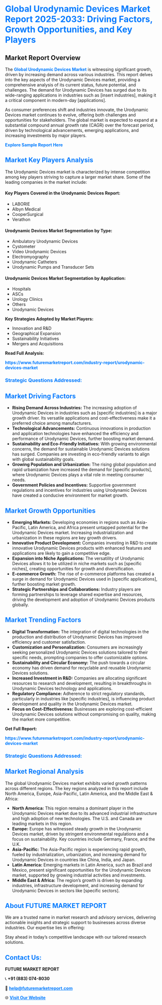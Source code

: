 <h1 style="color: #007BFF;">Global Urodynamic Devices Market Report 2025-2033: Driving Factors, Growth Opportunities, and Key Players</h1>

<section id="overview">
<h2>Market Report Overview</h2>
<p>The <a href="https://www.futuremarketreport.com/industry-report/urodynamic-devices-market" style="color: #007BFF; text-decoration: none;"><strong>Global Urodynamic Devices Market</strong></a> is witnessing significant growth, driven by increasing demand across various industries. This report delves into the key aspects of the Urodynamic Devices market, providing a comprehensive analysis of its current status, future potential, and challenges. The demand for Urodynamic Devices has surged due to its wide-ranging applications in industries such as [insert industries], making it a critical component in modern-day [applications].</p>
<p>As consumer preferences shift and industries innovate, the Urodynamic Devices market continues to evolve, offering both challenges and opportunities for stakeholders. The global market is expected to expand at a substantial compound annual growth rate (CAGR) over the forecast period, driven by technological advancements, emerging applications, and increasing investments by major players.</p>
</section>

<section id="overview">
<p><a href="https://www.futuremarketreport.com/request-sample/reportId=124914" style="color: #007BFF; text-decoration: none;"><strong>Explore Sample Report Here</strong></a></p>
</section>

<section id="key-players">
<h2 style="color: #007BFF;">Market Key Players Analysis</h2>
<p>The Urodynamic Devices market is characterized by intense competition among key players striving to capture a larger market share. Some of the leading companies in the market include:</p>
<h4>Key Players Covered in the Urodynamic Devices Report:</h4>
<ul><li>LABORIE</li><li>Albyn Medical</li><li>CooperSurgical</li><li>Verathon</li></ul>
<h4>Urodynamic Devices Market Segmentation by Type:</h4>
<ul><li>Ambulatory Urodynamic Devices</li><li>Cystometer</li><li>Video Urodynamic Devices</li><li>Electromyography</li><li>Urodynamic Catheters</li><li>Urodynamic Pumps and Transducer Sets</li></ul>

<h4>Urodynamic Devices Market Segmentation by Application:</h4>
<ul><li>Hospitals</li><li>ASCs</li><li>Urology Clinics</li><li>Others</li><li>Urodynamic Devices</li></ul>
<p><strong>Key Strategies Adopted by Market Players:</strong></p>
<ul>
<li>Innovation and R&D</li>
<li>Geographical Expansion</li>
<li>Sustainability Initiatives</li>
<li>Mergers and Acquisitions</li>
</ul>
</section>

<section>
<p><strong>Read Full Analysis: </strong></p><a href="https://www.futuremarketreport.com/industry-report/urodynamic-devices-market" style="color: #007BFF; text-decoration: none;"><strong>https://www.futuremarketreport.com/industry-report/urodynamic-devices-market</strong></a>
<h3 style="color: #007BFF;">Strategic Questions Addressed:</h3>
</section>

<section id="driving-factors">
<h2 style="color: #007BFF;">Market Driving Factors</h2>
<ul>
<li><strong>Rising Demand Across Industries:</strong> The increasing adoption of Urodynamic Devices in industries such as [specific industries] is a major growth driver. Its versatile applications and cost-effectiveness make it a preferred choice among manufacturers.</li>
<li><strong>Technological Advancements:</strong> Continuous innovations in production and application technologies have enhanced the efficiency and performance of Urodynamic Devices, further boosting market demand.</li>
<li><strong>Sustainability and Eco-Friendly Initiatives:</strong> With growing environmental concerns, the demand for sustainable Urodynamic Devices solutions has surged. Companies are investing in eco-friendly variants to align with global sustainability goals.</li>
<li><strong>Growing Population and Urbanization:</strong> The rising global population and rapid urbanization have increased the demand for [specific products], where Urodynamic Devices plays a vital role in meeting consumer needs.</li>
<li><strong>Government Policies and Incentives:</strong> Supportive government regulations and incentives for industries using Urodynamic Devices have created a conducive environment for market growth.</li>
</ul>
</section>

<section id="growth-opportunities">
<h2 style="color: #007BFF;">Market Growth Opportunities</h2>
<ul>
<li><strong>Emerging Markets:</strong> Developing economies in regions such as Asia-Pacific, Latin America, and Africa present untapped potential for the Urodynamic Devices market. Increasing industrialization and urbanization in these regions are key growth drivers.</li>
<li><strong>Innovative Product Development:</strong> Companies investing in R&D to create innovative Urodynamic Devices products with enhanced features and applications are likely to gain a competitive edge.</li>
<li><strong>Expansion into Niche Applications:</strong> The versatility of Urodynamic Devices allows it to be utilized in niche markets such as [specific niches], creating opportunities for growth and diversification.</li>
<li><strong>E-commerce Growth:</strong> The rise of e-commerce platforms has created a surge in demand for Urodynamic Devices used in [specific applications], further boosting market growth.</li>
<li><strong>Strategic Partnerships and Collaborations:</strong> Industry players are forming partnerships to leverage shared expertise and resources, driving the development and adoption of Urodynamic Devices products globally.</li>
</ul>
</section>

<section id="trending-factors">
<h2 style="color: #007BFF;">Market Trending Factors</h2>
<ul>
<li><strong>Digital Transformation:</strong> The integration of digital technologies in the production and distribution of Urodynamic Devices has improved efficiency and customer satisfaction.</li>
<li><strong>Customization and Personalization:</strong> Consumers are increasingly seeking personalized Urodynamic Devices solutions tailored to their specific needs, prompting companies to offer customizable options.</li>
<li><strong>Sustainability and Circular Economy:</strong> The push towards a circular economy has driven demand for recyclable and reusable Urodynamic Devices solutions.</li>
<li><strong>Increased Investment in R&D:</strong> Companies are allocating significant resources to research and development, resulting in breakthroughs in Urodynamic Devices technology and applications.</li>
<li><strong>Regulatory Compliance:</strong> Adherence to strict regulatory standards, particularly in industries like [specific industries], is influencing product development and quality in the Urodynamic Devices market.</li>
<li><strong>Focus on Cost-Effectiveness:</strong> Businesses are exploring cost-efficient Urodynamic Devices solutions without compromising on quality, making the market more competitive.</li>
</ul>
</section>

<section>
<p><strong>Get Full Report: </strong></p><a href="https://www.futuremarketreport.com/industry-report/urodynamic-devices-market" style="color: #007BFF; text-decoration: none;"><strong>https://www.futuremarketreport.com/industry-report/urodynamic-devices-market</strong></a>
<h3 style="color: #007BFF;">Strategic Questions Addressed:</h3>
</section>


<section id="regional-analysis">
<h2 style="color: #007BFF;">Market Regional Analysis</h2>
<p>The global Urodynamic Devices market exhibits varied growth patterns across different regions. The key regions analyzed in this report include North America, Europe, Asia-Pacific, Latin America, and the Middle East & Africa:</p>
<ul>
<li><strong>North America:</strong> This region remains a dominant player in the Urodynamic Devices market due to its advanced industrial infrastructure and high adoption of new technologies. The U.S. and Canada are leading markets in this region.</li>
<li><strong>Europe:</strong> Europe has witnessed steady growth in the Urodynamic Devices market, driven by stringent environmental regulations and a focus on sustainability. Key countries include Germany, France, and the U.K.</li>
<li><strong>Asia-Pacific:</strong> The Asia-Pacific region is experiencing rapid growth, fueled by industrialization, urbanization, and increasing demand for Urodynamic Devices in countries like China, India, and Japan.</li>
<li><strong>Latin America:</strong> Emerging markets in Latin America, such as Brazil and Mexico, present significant opportunities for the Urodynamic Devices market, supported by growing industrial activities and investments.</li>
<li><strong>Middle East & Africa:</strong> The region’s growth is driven by expanding industries, infrastructure development, and increasing demand for Urodynamic Devices in sectors like [specific sectors].</li>
</ul>
</section>

<footer>
<h2 style="color: #007BFF;">About FUTURE MARKET REPORT</h2>
<p>We are a trusted name in market research and advisory services, delivering actionable insights and strategic support to businesses across diverse industries. Our expertise lies in offering:</p>

<p>Stay ahead in today’s competitive landscape with our tailored research solutions.</p>

<h2 style="color: #007BFF;">Contact Us:</h2>
<p><strong>FUTURE MARKET REPORT</strong></p>
<p>📞 <strong>+91 (883) 074-8030</strong></p>
<p>📧 <strong><a href="mailto:help@futuremarketreport.com" style="color: #007BFF;">help@futuremarketreport.com</a></strong></p>
<p>🌐 <strong><a href="https://www.futuremarketreport.com/" style="color: #007BFF;">Visit Our Website</a></strong></p>
</footer>